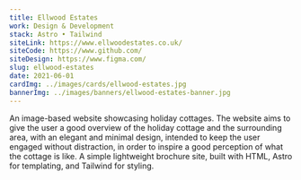 ```yaml
---
title: Ellwood Estates
work: Design & Development
stack: Astro • Tailwind
siteLink: https://www.ellwoodestates.co.uk/
siteCode: https://www.github.com/
siteDesign: https://www.figma.com/
slug: ellwood-estates
date: 2021-06-01
cardImg: ../images/cards/ellwood-estates.jpg
bannerImg: ../images/banners/ellwood-estates-banner.jpg
---
```


An image-based website showcasing holiday cottages. The website aims to give the user a good overview of the holiday cottage and the surrounding area, with an elegant and minimal design, intended to keep the user engaged without distraction, in order to inspire a good perception of what the cottage is like. A simple lightweight brochure site, built with HTML, Astro for templating, and Tailwind for styling.